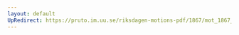 ```yaml
---
layout: default
UpRedirect: https://pruto.im.uu.se/riksdagen-motions-pdf/1867/mot_1867__fk__41.pdf
---
```

